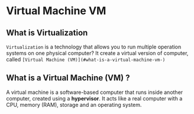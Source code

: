 # Virtual Machine VM
## What is Virtualization
`Virtualization` is a technology that allows you to run multiple operation systems on one physical computer? It create a virtual version of computer, called `[Virtual Machine (VM)](#what-is-a-virtual-machine-vm-)`

## What is a Virtual Machine (VM) ?
A virtual machine is a software-based computer that runs inside another computer, created using a **hypervisor**. 
It acts like a real computer with a CPU, memory (RAM), storage and an operating system. 

